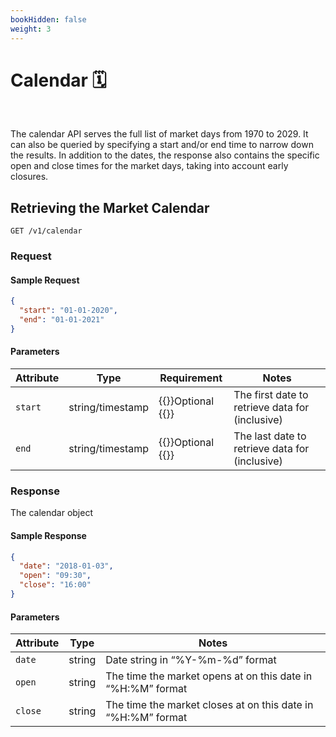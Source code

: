 ```yaml
---
bookHidden: false
weight: 3
---
```


# Calendar 🗓

&nbsp;

The calendar API serves the full list of market days from 1970 to 2029. It can also be queried by specifying a start and/or end time to narrow down the results. In addition to the dates, the response also contains the specific open and close times for the market days, taking into account early closures.

## **Retrieving the Market Calendar**

`GET /v1/calendar`

### Request

#### Sample Request

```json
{
  "start": "01-01-2020",
  "end": "01-01-2021"
}
```

#### Parameters

| Attribute | Type             | Requirement                         | Notes                                           |
| --------- | ---------------- | ----------------------------------- | ----------------------------------------------- |
| `start`   | string/timestamp | {{<hint info>}}Optional {{</hint>}} | The first date to retrieve data for (inclusive) |
| `end`     | string/timestamp | {{<hint info>}}Optional {{</hint>}} | The last date to retrieve data for (inclusive)  |

### Response

The calendar object

#### Sample Response

```json
{
  "date": "2018-01-03",
  "open": "09:30",
  "close": "16:00"
}
```

#### Parameters

| Attribute | Type   | Notes                                                        |
| --------- | ------ | ------------------------------------------------------------ |
| `date`    | string | Date string in “%Y-%m-%d” format                             |
| `open`    | string | The time the market opens at on this date in “%H:%M” format  |
| `close`   | string | The time the market closes at on this date in “%H:%M” format |
